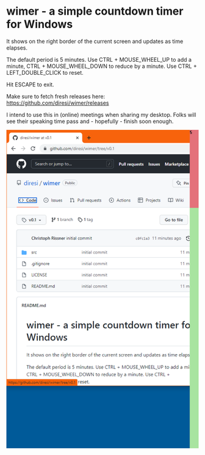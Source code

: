 # wimer - a simple countdown timer for Windows

It shows on the right border of the current screen and updates as time elapses.

The default period is 5 minutes.
Use CTRL + MOUSE_WHEEL_UP to add a minute, CTRL + MOUSE_WHEEL_DOWN to reduce by a minute.
Use CTRL + LEFT_DOUBLE_CLICK to reset.

Hit ESCAPE to exit.

Make sure to fetch fresh releases here: https://github.com/diresi/wimer/releases

I intend to use this in (online) meetings when sharing my desktop. Folks will
see their speaking time pass and - hopefully - finish soon enough.

![wimer on Windows 10](https://github.com/diresi/wimer/blob/main/docs/screenshot.png?raw=true)
